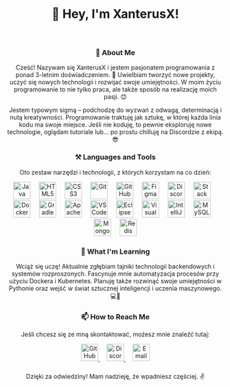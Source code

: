 <h1 align="center">👋 Hey, I'm XanterusX!</h1>

###

<br clear="both">

<h3 align="center">🧒 About Me</h3>
<p align="center">
  Cześć! Nazywam się XanterusX i jestem pasjonatem programowania z ponad 3-letnim doświadczeniem. 🚀 
  Uwielbiam tworzyć nowe projekty, uczyć się nowych technologii i rozwijać swoje umiejętności. 
  W moim życiu programowanie to nie tylko praca, ale także sposób na realizację moich pasji. 😊
</p>

<p align="center">
  Jestem typowym sigmą – podchodzę do wyzwań z odwagą, determinacją i nutą kreatywności. 
  Programowanie traktuję jak sztukę, w której każda linia kodu ma swoje miejsce. Jeśli nie koduję, to pewnie eksploruję nowe technologie, oglądam tutoriale lub... po prostu chilluję na Discordzie z ekipą. 😎
</p>

###

<h3 align="center">⚒ Languages and Tools</h3>
<p align="center">Oto zestaw narzędzi i technologii, z których korzystam na co dzień:</p>

<div align="center">
  <img src="https://skillicons.dev/icons?i=java" height="40" alt="Java" />
  <img width="12" />
  <img src="https://skillicons.dev/icons?i=html" height="40" alt="HTML5" />
  <img width="12" />
  <img src="https://cdn.jsdelivr.net/gh/devicons/devicon/icons/css3/css3-original.svg" height="40" alt="CSS3" />
  <img width="12" />
  <img src="https://skillicons.dev/icons?i=git" height="40" alt="Git" />
  <img width="12" />
  <img src="https://skillicons.dev/icons?i=github" height="40" alt="GitHub" />
  <img width="12" />
  <img src="https://skillicons.dev/icons?i=figma" height="40" alt="Figma" />
  <img width="12" />
  <img src="https://skillicons.dev/icons?i=discord" height="40" alt="Discord" />
  <img width="12" />
  <img src="https://skillicons.dev/icons?i=stackoverflow" height="40" alt="Stack Overflow" />
  <img width="12" />
  <img src="https://skillicons.dev/icons?i=docker" height="40" alt="Docker" />
  <img width="12" />
  <img src="https://skillicons.dev/icons?i=gradle" height="40" alt="Gradle" />
  <img width="12" />
  <img src="https://skillicons.dev/icons?i=maven" height="40" alt="Apache Maven" />
  <img width="12" />
  <img src="https://skillicons.dev/icons?i=vscode" height="40" alt="VS Code" />
  <img width="12" />
  <img src="https://skillicons.dev/icons?i=eclipse" height="40" alt="Eclipse IDE" />
  <img width="12" />
  <img src="https://skillicons.dev/icons?i=visualstudio" height="40" alt="Visual Studio" />
  <img width="12" />
  <img src="https://skillicons.dev/icons?i=idea" height="40" alt="IntelliJ IDEA" />
  <img width="12" />
  <img src="https://skillicons.dev/icons?i=mysql" height="40" alt="MySQL" />
  <img width="12" />
  <img src="https://skillicons.dev/icons?i=mongodb" height="40" alt="MongoDB" />
  <img width="12" />
  <img src="https://skillicons.dev/icons?i=redis" height="40" alt="Redis" />
</div>

###

<h3 align="center">🌱 What I'm Learning</h3>
<p align="center">
  Wciąż się uczę! Aktualnie zgłębiam tajniki technologii backendowych i systemów rozproszonych. 
  Fascynuje mnie automatyzacja procesów przy użyciu Dockera i Kubernetes. Planuję także rozwinąć 
  swoje umiejętności w Pythonie oraz wejść w świat sztucznej inteligencji i uczenia maszynowego. 💻🤖
</p>

###

<h3 align="center">📫 How to Reach Me</h3>
<p align="center">
  Jeśli chcesz się ze mną skontaktować, możesz mnie znaleźć tutaj:
</p>
<div align="center">
  <a href="https://github.com/XanterusX" target="_blank">
    <img src="https://skillicons.dev/icons?i=github" height="40" alt="GitHub" />
  </a>
  <img width="12" />
  <a href="https://discordapp.com/users/YourDiscordID" target="_blank">
    <img src="https://skillicons.dev/icons?i=discord" height="40" alt="Discord" />
  </a>
  <img width="12" />
  <a href="mailto:your-email@example.com" target="_blank">
    <img src="https://skillicons.dev/icons?i=gmail" height="40" alt="Email" />
  </a>
</div>

###

<p align="center">Dzięki za odwiedziny! Mam nadzieję, że wpadniesz częściej. ✌️</p>
